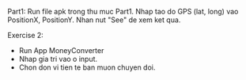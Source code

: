 Part1: Run file apk trong thu muc Part1. Nhap tao do GPS (lat, long) vao PositionX, PositionY. Nhan nut "See" de xem ket qua.

Exercise 2:
- Run App MoneyConverter
- Nhap gia tri vao o input.
- Chon don vi tien te ban muon chuyen doi.